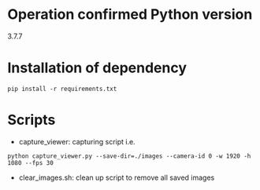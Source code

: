 # Operation confirmed Python version
3.7.7

# Installation of dependency
```
pip install -r requirements.txt
```

# Scripts
- capture_viewer: capturing script
i.e.
```
python capture_viewer.py --save-dir=./images --camera-id 0 -w 1920 -h 1080 --fps 30
```
- clear_images.sh: clean up script to remove all saved images
